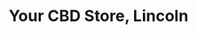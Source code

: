 ---
title: "Your CBD Store, Lincoln"
url: /lincoln/your-cbd-store-lincoln/
shop: nutrition supplements
---